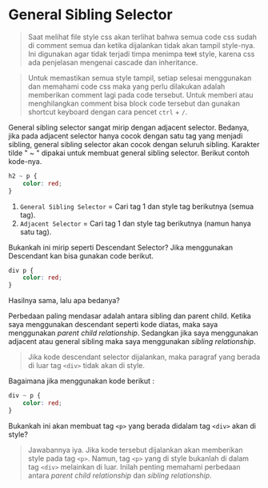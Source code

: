 # General Sibling Selector

> Saat melihat file style css akan terlihat bahwa semua code css sudah di comment semua dan ketika dijalankan tidak akan tampil style-nya. Ini digunakan agar tidak terjadi timpa menimpa <s>text</s> style, karena css ada penjelasan mengenai cascade dan inheritance.

> Untuk memastikan semua style tampil, setiap selesai menggunakan dan memahami code css maka yang perlu dilakukan adalah memberikan comment lagi pada code tersebut. Untuk memberi atau menghilangkan comment bisa block code tersebut dan gunakan shortcut keyboard dengan cara pencet `ctrl` + `/`.

General sibling selector sangat mirip dengan adjacent selector. Bedanya, jika pada adjacent selector hanya cocok dengan satu tag yang menjadi sibling, general sibling selector akan cocok
dengan seluruh sibling. Karakter tilde " ~ " dipakai untuk membuat general sibling selector. Berikut contoh kode-nya.

```css
h2 ~ p {
    color: red;
}
```

1. `General Sibling Selector` = Cari tag 1 dan style tag berikutnya (semua tag).
2. `Adjacent Selector` = Cari tag 1 dan style tag berikutnya (namun hanya satu tag).



Bukankah ini mirip seperti Descendant Selector? Jika menggunakan Descendant kan bisa gunakan code berikut.

```css
div p {
    color: red;
}
```

Hasilnya sama, lalu apa bedanya?

Perbedaan paling mendasar adalah antara sibling dan parent child. Ketika saya menggunakan descendant seperti kode diatas, maka saya menggunakan *parent child relationship*. Sedangkan jika saya menggunakan adjacent atau general sibling maka saya menggunakan *sibling relationship*.

> Jika kode descendant selector dijalankan, maka paragraf yang berada di luar tag `<div>` tidak akan di style.

Bagaimana jika menggunakan kode berikut :

```css
div ~ p {
    color: red;
}
```

Bukankah ini akan membuat tag `<p>` yang berada didalam tag `<div>` akan di style?

> Jawabannya iya. Jika kode tersebut dijalankan akan memberikan style pada tag `<p>`. Namun, tag `<p>` yang di style bukanlah di dalam tag `<div>` melainkan di luar. Inilah penting memahami perbedaan antara *parent child relationship* dan *sibling relationship*.